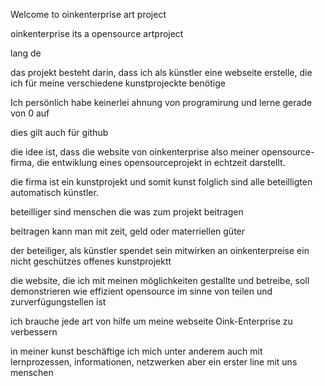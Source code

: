 
Welcome to oinkenterprise art project

oinkenterprise its a opensource artproject

lang de

das projekt besteht darin, dass ich als künstler eine webseite erstelle, die ich für meine verschiedene kunstprojeckte benötige

Ich persönlich habe keinerlei ahnung von programirung und lerne gerade von 0 auf

dies gilt auch für github

die idee ist, dass die website von oinkenterprise also meiner opensource-firma, die entwiklung eines opensourceprojekt
in echtzeit darstellt. 

die firma ist ein kunstprojekt und somit kunst folglich sind alle beteilligten automatisch künstler.

beteilliger sind menschen die was zum projekt beitragen

beitragen kann man mit zeit, geld oder materriellen güter

der beteiliger, als künstler spendet sein mitwirken an oinkenterpreise ein nicht geschützes offenes kunstprojektt

die website, die ich mit meinen möglichkeiten gestallte und betreibe, soll demonstrieren wie effizient opensource im sinne von teilen und zurverfügungstellen ist

ich brauche jede art von hilfe um meine webseite Oink-Enterprise zu verbessern

in meiner kunst beschäftige ich mich unter anderem auch mit lernprozessen, informationen, netzwerken aber ein erster line mit uns menschen



